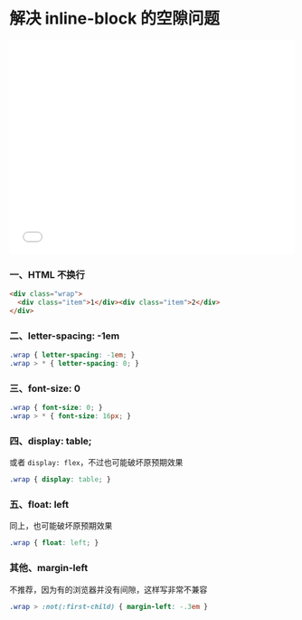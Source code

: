 # 解决 inline-block 的空隙问题

<iframe height="380" style="width: 100%;" scrolling="no" title="inline-block 空隙问题" src="//codepen.io/foreverZ133/embed/ywJQVr/?height=380&theme-id=dark&default-tab=result" frameborder="no" allowtransparency="true" allowfullscreen="true">
  See the Pen <a href='https://codepen.io/foreverZ133/pen/ywJQVr/'>inline-block 空隙问题</a> by 张永恒
  (<a href='https://codepen.io/foreverZ133'>@foreverZ133</a>) on <a href='https://codepen.io'>CodePen</a>.
</iframe>

### 一、HTML 不换行
```html
<div class="wrap">
  <div class="item">1</div><div class="item">2</div>
</div>
```

### 二、letter-spacing: -1em
```css
.wrap { letter-spacing: -1em; }
.wrap > * { letter-spacing: 0; }
```

### 三、font-size: 0
```css
.wrap { font-size: 0; }
.wrap > * { font-size: 16px; }
```

### 四、display: table;
或者 `display: flex`，不过也可能破坏原预期效果
```css
.wrap { display: table; }
```

### 五、float: left
同上，也可能破坏原预期效果
```css
.wrap { float: left; }
```

### 其他、margin-left
不推荐，因为有的浏览器并没有间隙，这样写非常不兼容
```css
.wrap > :not(:first-child) { margin-left: -.3em }
```